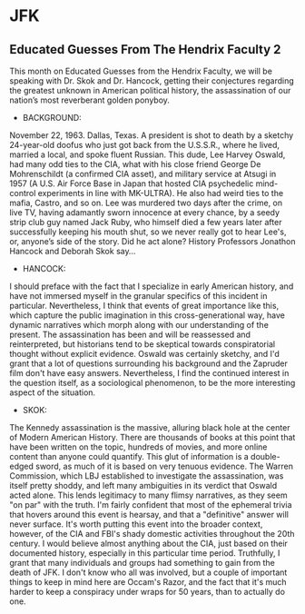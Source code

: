 # JFK
## Educated Guesses From The Hendrix Faculty 2

This month on Educated Guesses from the Hendrix Faculty, we will be speaking with Dr. Skok
and Dr. Hancock, getting their conjectures regarding the greatest unknown in American political
history, the assassination of our nation’s most reverberant golden ponyboy.

- BACKGROUND:

November 22, 1963. Dallas, Texas. A president is shot to death by a sketchy 24-year-old doofus
who just got back from the U.S.S.R., where he lived, married a local, and spoke fluent Russian.
This dude, Lee Harvey Oswald, had many odd ties to the CIA, what with his close friend George
De Mohrenschildt (a confirmed CIA asset), and military service at Atsugi in 1957 (A U.S. Air
Force Base in Japan that hosted CIA psychedelic mind-control experiments in line with
MK-ULTRA). He also had weird ties to the mafia, Castro, and so on. Lee was murdered two
days after the crime, on live TV, having adamantly sworn innocence at every chance, by a
seedy strip club guy named Jack Ruby, who himself died a few years later after successfully
keeping his mouth shut, so we never really got to hear Lee's, or, anyone’s side of the story. Did
he act alone? History Professors Jonathon Hancock and Deborah Skok say…

- HANCOCK:

I should preface with the fact that I specialize in early American history, and have not immersed
myself in the granular specifics of this incident in particular. Nevertheless, I think that events of
great importance like this, which capture the public imagination in this cross-generational way,
have dynamic narratives which morph along with our understanding of the present. The
assassination has been and will be reassessed and reinterpreted, but historians tend to be
skeptical towards conspiratorial thought without explicit evidence. Oswald was certainly sketchy,
and I'd grant that a lot of questions surrounding his background and the Zapruder film don't have
easy answers. Nevertheless, I find the continued interest in the question itself, as a sociological
phenomenon, to be the more interesting aspect of the situation.

- SKOK:

The Kennedy assassination is the massive, alluring black hole at the center of Modern
American History. There are thousands of books at this point that have been written on
the topic, hundreds of movies, and more online content than anyone could quantify. This glut of
information is a double-edged sword, as much of it is based on very tenuous evidence. The
Warren Commission, which LBJ established to investigate the assassination, was itself pretty
shoddy, and left many ambiguities in its verdict that Oswald acted alone. This lends legitimacy to
many flimsy narratives, as they seem "on par" with the truth. I'm fairly confident that most of the
ephemeral trivia that hovers around this event is hearsay, and that a "definitive" answer will
never surface. It's worth putting this event into the broader context, however, of the CIA and
FBI's shady domestic activities throughout the 20th century. I would believe almost anything
about the CIA, just based on their documented history, especially in this particular time period.
Truthfully, I grant that many individuals and groups had something to gain from the death of
JFK. I don't know who all was involved, but a couple of important things to keep in mind here
are Occam's Razor, and the fact that it's much harder to keep a conspiracy under wraps for 50
years, than to actually do one.
